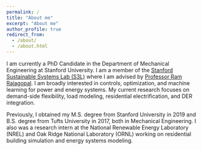 ```yaml
---
permalink: /
title: "About me"
excerpt: "About me"
author_profile: true
redirect_from: 
  - /about/
  - /about.html
---
```


I am currently a PhD Candidate in the Department of Mechanical Engineering at Stanford University. I am a member of the [Stanford Sustainable Systems Lab (S3L)](https://ramr.sites.stanford.edu/) where I am advised by [Professor Ram Rajagopal](https://profiles.stanford.edu/ram-rajagopal). I am broadly interested in controls, optimization, and machine learning for power and energy systems. My current research focuses on demand-side flexibility, load modeling, residential electrification, and DER integration. 

Previously, I obtained my M.S. degree from Stanford University in 2019 and B.S. degree from Tufts University in 2017, both in Mechanical Engineering. I also was a research intern at the National Renewable Energy Laboratory (NREL) and Oak Ridge National Laboratory (ORNL) working on residential building simulation and energy systems modeling. 
